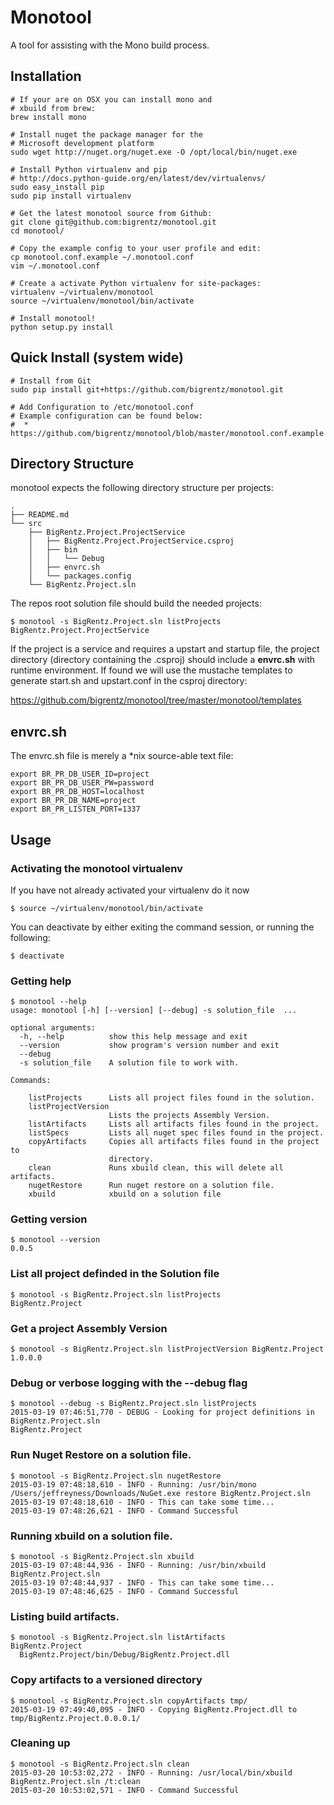 # Monotool

A tool for assisting with the Mono build process.

## Installation

```
# If your are on OSX you can install mono and 
# xbuild from brew:
brew install mono

# Install nuget the package manager for the
# Microsoft development platform
sudo wget http://nuget.org/nuget.exe -O /opt/local/bin/nuget.exe

# Install Python virtualenv and pip 
# http://docs.python-guide.org/en/latest/dev/virtualenvs/
sudo easy_install pip
sudo pip install virtualenv

# Get the latest monotool source from Github:
git clone git@github.com:bigrentz/monotool.git
cd monotool/

# Copy the example config to your user profile and edit:
cp monotool.conf.example ~/.monotool.conf
vim ~/.monotool.conf

# Create a activate Python virtualenv for site-packages:
virtualenv ~/virtualenv/monotool
source ~/virtualenv/monotool/bin/activate

# Install monotool!
python setup.py install
```

## Quick Install (system wide)

```
# Install from Git
sudo pip install git+https://github.com/bigrentz/monotool.git

# Add Configuration to /etc/monotool.conf
# Example configuration can be found below:
#  * https://github.com/bigrentz/monotool/blob/master/monotool.conf.example
```

## Directory Structure

monotool expects the following directory structure per projects:

```
.
├── README.md
└── src
    ├── BigRentz.Project.ProjectService
    │   ├── BigRentz.Project.ProjectService.csproj
    │   ├── bin
    │   │   └── Debug
    │   ├── envrc.sh
    │   └── packages.config
    └── BigRentz.Project.sln
```

The repos root solution file should build the needed projects:

```
$ monotool -s BigRentz.Project.sln listProjects
BigRentz.Project.ProjectService
```

If the project is a service and requires a upstart and startup file,
the project directory (directory containing the .csproj) should
include a **envrc.sh** with runtime environment. If found we will
use the mustache templates to generate start.sh and upstart.conf
in the csproj directory:

   https://github.com/bigrentz/monotool/tree/master/monotool/templates

## envrc.sh

The envrc.sh file is merely a *nix source-able text file:

```
export BR_PR_DB_USER_ID=project
export BR_PR_DB_USER_PW=password
export BR_PR_DB_HOST=localhost
export BR_PR_DB_NAME=project
export BR_PR_LISTEN_PORT=1337
```

## Usage

### Activating the monotool virtualenv

If you have not already activated your virtualenv do it now

```
$ source ~/virtualenv/monotool/bin/activate
```

You can deactivate by either exiting the command session, 
or running the following:

```
$ deactivate
```

### Getting help

```
$ monotool --help
usage: monotool [-h] [--version] [--debug] -s solution_file  ...

optional arguments:
  -h, --help          show this help message and exit
  --version           show program's version number and exit
  --debug
  -s solution_file    A solution file to work with.

Commands:

    listProjects      Lists all project files found in the solution.
    listProjectVersion
                      Lists the projects Assembly Version.
    listArtifacts     Lists all artifacts files found in the project.
    listSpecs         Lists all nuget spec files found in the project.
    copyArtifacts     Copies all artifacts files found in the project to
                      directory.
    clean             Runs xbuild clean, this will delete all artifacts.
    nugetRestore      Run nuget restore on a solution file.
    xbuild            xbuild on a solution file
```

### Getting version

```
$ monotool --version
0.0.5
```

### List all project definded in the Solution file

```
$ monotool -s BigRentz.Project.sln listProjects
BigRentz.Project
```

### Get a project Assembly Version

```
$ monotool -s BigRentz.Project.sln listProjectVersion BigRentz.Project
1.0.0.0
```

### Debug or verbose logging with the --debug flag

```
$ monotool --debug -s BigRentz.Project.sln listProjects
2015-03-19 07:46:51,770 - DEBUG - Looking for project definitions in BigRentz.Project.sln
BigRentz.Project
```

### Run Nuget Restore on a solution file.

```
$ monotool -s BigRentz.Project.sln nugetRestore
2015-03-19 07:48:18,610 - INFO - Running: /usr/bin/mono /Users/jeffreyness/Downloads/NuGet.exe restore BigRentz.Project.sln
2015-03-19 07:48:18,610 - INFO - This can take some time...
2015-03-19 07:48:26,621 - INFO - Command Successful
```

### Running xbuild on a solution file.

```
$ monotool -s BigRentz.Project.sln xbuild
2015-03-19 07:48:44,936 - INFO - Running: /usr/bin/xbuild BigRentz.Project.sln
2015-03-19 07:48:44,937 - INFO - This can take some time...
2015-03-19 07:48:46,625 - INFO - Command Successful
```

### Listing build artifacts.

```
$ monotool -s BigRentz.Project.sln listArtifacts
BigRentz.Project
  BigRentz.Project/bin/Debug/BigRentz.Project.dll
```

### Copy artifacts to a versioned directory

```
$ monotool -s BigRentz.Project.sln copyArtifacts tmp/
2015-03-19 07:49:40,095 - INFO - Copying BigRentz.Project.dll to tmp/BigRentz.Project.0.0.0.1/
```

### Cleaning up

```
$ monotool -s BigRentz.Project.sln clean
2015-03-20 10:53:02,272 - INFO - Running: /usr/local/bin/xbuild BigRentz.Project.sln /t:clean
2015-03-20 10:53:02,571 - INFO - Command Successful

